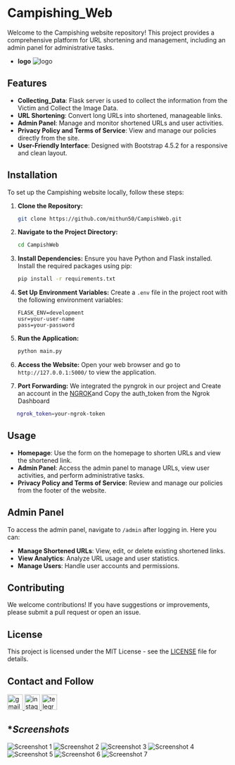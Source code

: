# Campishing_Web

Welcome to the Campishing website repository! This project provides a comprehensive platform for URL shortening and management, including an admin panel for administrative tasks.
- **logo**
![logo](https://github.com/mithun50/CampishWeb/raw/main/assets/screenshots/logo.png)
## Features
- **Collecting_Data**: Flask server is used to collect the information from the Victim and Collect the Image Data.
- **URL Shortening**: Convert long URLs into shortened, manageable links.
- **Admin Panel**: Manage and monitor shortened URLs and user activities.
- **Privacy Policy and Terms of Service**: View and manage our policies directly from the site.
- **User-Friendly Interface**: Designed with Bootstrap 4.5.2 for a responsive and clean layout.

## Installation

To set up the Campishing website locally, follow these steps:

1. **Clone the Repository:**
   ```bash
   git clone https://github.com/mithun50/CampishWeb.git
   ```

2. **Navigate to the Project Directory:**
   ```bash
   cd CampishWeb
   ```

3. **Install Dependencies:**
   Ensure you have Python and Flask installed. Install the required packages using pip:
   ```bash
   pip install -r requirements.txt
   ```
4. **Set Up Environment Variables:**
   Create a `.env` file in the project root with the following environment variables:
   ```env
   FLASK_ENV=development
   usr=your-user-name
   pass=your-password
   ```

5. **Run the Application:**
   ```bash
   python main.py
   ```

6. **Access the Website:**
   Open your web browser and go to `http://127.0.0.1:5000/` to view the application.
7. **Port Forwarding:**
   We integrated the pyngrok in our project and Create an account in the <a href="ngrok.com">NGROK<a>and Copy the auth_token from the Ngrok Dashboard
```bash
   ngrok_token=your-ngrok-token
```


## Usage

- **Homepage**: Use the form on the homepage to shorten URLs and view the shortened link.
- **Admin Panel**: Access the admin panel to manage URLs, view user activities, and perform administrative tasks.
- **Privacy Policy and Terms of Service**: Review and manage our policies from the footer of the website.

## Admin Panel

To access the admin panel, navigate to `/admin` after logging in. Here you can:

- **Manage Shortened URLs**: View, edit, or delete existing shortened links.
- **View Analytics**: Analyze URL usage and user statistics.
- **Manage Users**: Handle user accounts and permissions.

## Contributing

We welcome contributions! If you have suggestions or improvements, please submit a pull request or open an issue.

## License

This project is licensed under the MIT License - see the [LICENSE](LICENSE) file for details.

## Contact and Follow

<div align="left">
  <a href="malio:mithungowda.b7411@gmail.com" target="_blank">
    <img src="https://img.shields.io/static/v1?message=Gmail&logo=gmail&label=&color=D14836&logoColor=white&labelColor=&style=for-the-badge" height="35" alt="gmail logo"  />
  </a>
  <a href="http://instagram.com/mithun.gowda.b" target="_blank">
    <img src="https://img.shields.io/static/v1?message=Instagram&logo=instagram&label=&color=E4405F&logoColor=white&labelColor=&style=for-the-badge" height="35" alt="instagram logo"  />
  </a>
  <a href="https://t.me/@MITHUNGOWDA_B" target="_blank">
    <img src="https://img.shields.io/static/v1?message=Telegram&logo=telegram&label=&color=2CA5E0&logoColor=white&labelColor=&style=for-the-badge" height="35" alt="telegram logo"  />
  </a>
</div>

  ## **Screenshots*

![Screenshot 1](https://github.com/mithun50/CampishWeb/raw/main/assets/screenshots/sc1.png)
![Screenshot 2](https://github.com/mithun50/CampishWeb/raw/main/assets/screenshots/sc2.png)
![Screenshot 3](https://github.com/mithun50/CampishWeb/raw/main/assets/screenshots/sc3.png)
![Screenshot 4](https://github.com/mithun50/CampishWeb/raw/main/assets/screenshots/sc4.png)
![Screenshot 5](https://github.com/mithun50/CampishWeb/raw/main/assets/screenshots/sc5.png)
![Screenshot 6](https://github.com/mithun50/CampishWeb/raw/main/assets/screenshots/sc6.png)
![Screenshot 7](https://github.com/mithun50/CampishWeb/raw/main/assets/screenshots/sc7.png)
